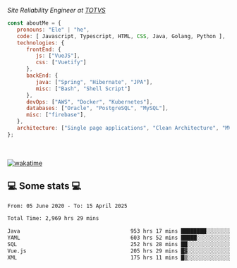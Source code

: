 <p><em>Site Reliability Engineer at <a href="https://www.totvs.com/">TOTVS</a></br>
</em></p>


```javascript
const aboutMe = {
   pronouns: "Ele" | "he",
   code: [ Javascript, Typescript, HTML, CSS, Java, Golang, Python ],
   technologies: {
      frontEnd: {
         js: ["VueJS"],
         css: ["Vuetify"]
      },
      backEnd: {
         java: ["Spring", "Hibernate", "JPA"],
         misc: ["Bash", "Shell Script"]
      },
      devOps: ["AWS", "Docker", "Kubernetes"],
      databases: ["Oracle", "PostgreSQL", "MySQL"],
      misc: ["firebase"],
   },
   architecture: ["Single page applications", "Clean Architecture", "MVC", "Microservices"],
};
```
</br></br>
[![wakatime](https://wakatime.com/badge/user/a3a8ed06-d304-4d6b-bc86-4adc418cdea7.svg)](https://wakatime.com/@a3a8ed06-d304-4d6b-bc86-4adc418cdea7)
<h2>💻 Some stats 💻</h2>

<!--START_SECTION:waka-->

```txt
From: 05 June 2020 - To: 15 April 2025

Total Time: 2,969 hrs 29 mins

Java                                   953 hrs 17 mins ████████░░░░░░░░░░░░░░░░░   32.10 %
YAML                                   603 hrs 52 mins █████░░░░░░░░░░░░░░░░░░░░   20.34 %
SQL                                    252 hrs 28 mins ██░░░░░░░░░░░░░░░░░░░░░░░   08.50 %
Vue.js                                 205 hrs 29 mins █▓░░░░░░░░░░░░░░░░░░░░░░░   06.92 %
XML                                    175 hrs 11 mins █▒░░░░░░░░░░░░░░░░░░░░░░░   05.90 %
```

<!--END_SECTION:waka-->
